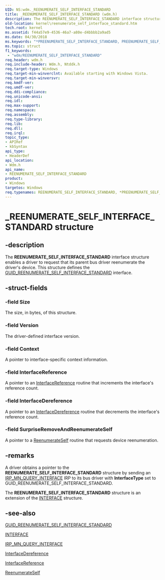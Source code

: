 ```yaml
---
UID: NS:wdm._REENUMERATE_SELF_INTERFACE_STANDARD
title: _REENUMERATE_SELF_INTERFACE_STANDARD (wdm.h)
description: The REENUMERATE_SELF_INTERFACE_STANDARD interface structure enables a driver to request that its parent bus driver reenumerate the driver's device. This structure defines the GUID_REENUMERATE_SELF_INTERFACE_STANDARD interface.
old-location: kernel\reenumerate_self_interface_standard.htm
tech.root: kernel
ms.assetid: f44a57e9-4536-46a7-a80e-d4bbbb2a9ad5
ms.date: 04/30/2018
ms.keywords: "*PREENUMERATE_SELF_INTERFACE_STANDARD, PREENUMERATE_SELF_INTERFACE_STANDARD, PREENUMERATE_SELF_INTERFACE_STANDARD structure pointer [Kernel-Mode Driver Architecture], REENUMERATE_SELF_INTERFACE_STANDARD, REENUMERATE_SELF_INTERFACE_STANDARD structure [Kernel-Mode Driver Architecture], _REENUMERATE_SELF_INTERFACE_STANDARD, drvr_interface_6e913216-4d26-4c59-b040-854f5aac2a9a.xml, kernel.reenumerate_self_interface_standard, wdm/PREENUMERATE_SELF_INTERFACE_STANDARD, wdm/REENUMERATE_SELF_INTERFACE_STANDARD"
ms.topic: struct
f1_keywords:
 - "wdm/REENUMERATE_SELF_INTERFACE_STANDARD"
req.header: wdm.h
req.include-header: Wdm.h, Ntddk.h
req.target-type: Windows
req.target-min-winverclnt: Available starting with Windows Vista.
req.target-min-winversvr: 
req.kmdf-ver: 
req.umdf-ver: 
req.ddi-compliance: 
req.unicode-ansi: 
req.idl: 
req.max-support: 
req.namespace: 
req.assembly: 
req.type-library: 
req.lib: 
req.dll: 
req.irql: 
topic_type:
- APIRef
- kbSyntax
api_type:
- HeaderDef
api_location:
- Wdm.h
api_name:
- REENUMERATE_SELF_INTERFACE_STANDARD
product:
- Windows
targetos: Windows
req.typenames: REENUMERATE_SELF_INTERFACE_STANDARD, *PREENUMERATE_SELF_INTERFACE_STANDARD
---
```


# _REENUMERATE_SELF_INTERFACE_STANDARD structure


## -description


The <b>REENUMERATE_SELF_INTERFACE_STANDARD</b> interface structure enables a driver to request that its parent bus driver reenumerate the driver's device. This structure  defines the <a href="https://docs.microsoft.com/previous-versions/windows/hardware/drivers/ff546570(v=vs.85)">GUID_REENUMERATE_SELF_INTERFACE_STANDARD</a> interface.


## -struct-fields




### -field Size

The size, in bytes, of this structure.


### -field Version

The driver-defined interface version.


### -field Context

A pointer to interface-specific context information.


### -field InterfaceReference

A pointer to an <a href="https://docs.microsoft.com/windows-hardware/drivers/ddi/content/wdm/nc-wdm-pinterface_reference">InterfaceReference</a> routine that increments the interface's reference count.


### -field InterfaceDereference

A pointer to an <a href="https://docs.microsoft.com/windows-hardware/drivers/ddi/content/wdm/nc-wdm-pinterface_dereference">InterfaceDereference</a> routine that decrements the interface's reference count.


### -field SurpriseRemoveAndReenumerateSelf

A pointer to a <a href="https://docs.microsoft.com/windows-hardware/drivers/ddi/content/wdm/nc-wdm-preenumerate_self">ReenumerateSelf</a> routine that requests device reenumeration.


## -remarks



A driver obtains a pointer to the <b>REENUMERATE_SELF_INTERFACE_STANDARD</b> structure by sending an <a href="https://docs.microsoft.com/windows-hardware/drivers/kernel/irp-mn-query-interface">IRP_MN_QUERY_INTERFACE</a> IRP to its bus driver with <b>InterfaceType</b> set to GUID_REENUMERATE_SELF_INTERFACE_STANDARD.

The <b>REENUMERATE_SELF_INTERFACE_STANDARD</b> structure is an extension of the <a href="https://docs.microsoft.com/windows-hardware/drivers/ddi/content/wdm/ns-wdm-_interface">INTERFACE</a> structure.




## -see-also




<a href="https://docs.microsoft.com/previous-versions/windows/hardware/drivers/ff546570(v=vs.85)">GUID_REENUMERATE_SELF_INTERFACE_STANDARD</a>



<a href="https://docs.microsoft.com/windows-hardware/drivers/ddi/content/wdm/ns-wdm-_interface">INTERFACE</a>



<a href="https://docs.microsoft.com/windows-hardware/drivers/kernel/irp-mn-query-interface">IRP_MN_QUERY_INTERFACE</a>



<a href="https://docs.microsoft.com/windows-hardware/drivers/ddi/content/wdm/nc-wdm-pinterface_dereference">InterfaceDereference</a>



<a href="https://docs.microsoft.com/windows-hardware/drivers/ddi/content/wdm/nc-wdm-pinterface_reference">InterfaceReference</a>



<a href="https://docs.microsoft.com/windows-hardware/drivers/ddi/content/wdm/nc-wdm-preenumerate_self">ReenumerateSelf</a>
 

 

